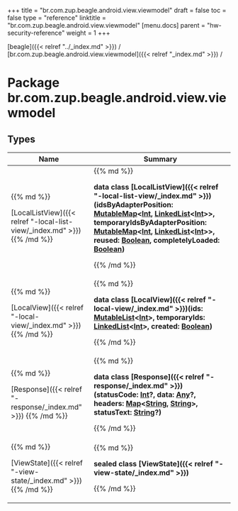+++
title = "br.com.zup.beagle.android.view.viewmodel"
draft = false
toc = false
type = "reference"
linktitle = "br.com.zup.beagle.android.view.viewmodel"
[menu.docs]
  parent = "hw-security-reference"
  weight = 1
+++

[beagle]({{< relref "../_index.md" >}}) / [br.com.zup.beagle.android.view.viewmodel]({{< relref "_index.md" >}}) / 



# Package br.com.zup.beagle.android.view.viewmodel  


## Types  
<table>
  
<thead>
<tr>
<th>
Name  
</th>
<th>
Summary  
</th>
  
</tr>
</thead>
<tbody>
<tr>
<td>
{{% md %}}

[LocalListView]({{< relref "-local-list-view/_index.md" >}})
{{% /md %}}
</td>
<td>
{{% md %}}

  
<b>data class [LocalListView]({{< relref "-local-list-view/_index.md" >}})(**idsByAdapterPosition**: [MutableMap](https://kotlinlang.org/api/latest/jvm/stdlib/kotlin.collections/-mutable-map/index.html)<[Int](https://kotlinlang.org/api/latest/jvm/stdlib/kotlin/-int/index.html), [LinkedList](https://developer.android.com/reference/kotlin/java/util/LinkedList.html)<[Int](https://kotlinlang.org/api/latest/jvm/stdlib/kotlin/-int/index.html)>>, **temporaryIdsByAdapterPosition**: [MutableMap](https://kotlinlang.org/api/latest/jvm/stdlib/kotlin.collections/-mutable-map/index.html)<[Int](https://kotlinlang.org/api/latest/jvm/stdlib/kotlin/-int/index.html), [LinkedList](https://developer.android.com/reference/kotlin/java/util/LinkedList.html)<[Int](https://kotlinlang.org/api/latest/jvm/stdlib/kotlin/-int/index.html)>>, **reused**: [Boolean](https://kotlinlang.org/api/latest/jvm/stdlib/kotlin/-boolean/index.html), **completelyLoaded**: [Boolean](https://kotlinlang.org/api/latest/jvm/stdlib/kotlin/-boolean/index.html))</b>  



{{% /md %}}
</td>
</tr>

<tr>
<td>
{{% md %}}

[LocalView]({{< relref "-local-view/_index.md" >}})
{{% /md %}}
</td>
<td>
{{% md %}}

  
<b>data class [LocalView]({{< relref "-local-view/_index.md" >}})(**ids**: [MutableList](https://kotlinlang.org/api/latest/jvm/stdlib/kotlin.collections/-mutable-list/index.html)<[Int](https://kotlinlang.org/api/latest/jvm/stdlib/kotlin/-int/index.html)>, **temporaryIds**: [LinkedList](https://developer.android.com/reference/kotlin/java/util/LinkedList.html)<[Int](https://kotlinlang.org/api/latest/jvm/stdlib/kotlin/-int/index.html)>, **created**: [Boolean](https://kotlinlang.org/api/latest/jvm/stdlib/kotlin/-boolean/index.html))</b>  



{{% /md %}}
</td>
</tr>

<tr>
<td>
{{% md %}}

[Response]({{< relref "-response/_index.md" >}})
{{% /md %}}
</td>
<td>
{{% md %}}

  
<b>data class [Response]({{< relref "-response/_index.md" >}})(**statusCode**: [Int](https://kotlinlang.org/api/latest/jvm/stdlib/kotlin/-int/index.html)?, **data**: [Any](https://kotlinlang.org/api/latest/jvm/stdlib/kotlin/-any/index.html)?, **headers**: [Map](https://kotlinlang.org/api/latest/jvm/stdlib/kotlin.collections/-map/index.html)<[String](https://kotlinlang.org/api/latest/jvm/stdlib/kotlin/-string/index.html), [String](https://kotlinlang.org/api/latest/jvm/stdlib/kotlin/-string/index.html)>, **statusText**: [String](https://kotlinlang.org/api/latest/jvm/stdlib/kotlin/-string/index.html)?)</b>  



{{% /md %}}
</td>
</tr>

<tr>
<td>
{{% md %}}

[ViewState]({{< relref "-view-state/_index.md" >}})
{{% /md %}}
</td>
<td>
{{% md %}}

  
<b>sealed class [ViewState]({{< relref "-view-state/_index.md" >}})</b>  



{{% /md %}}
</td>
</tr>

</tbody>
</table>

